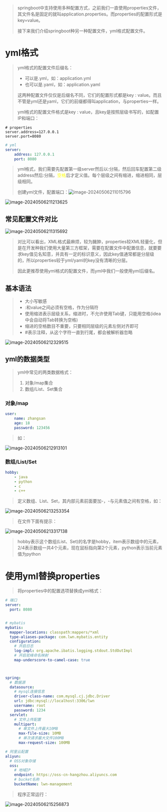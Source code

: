 > springboot中支持使用多种配置方式，之前我们一直使用properties文件，其文件名是固定的就叫application.properties。而properties的配置形式是key=value。
>
> 接下来我们介绍springboot种另一种配置文件，yml格式配置文件。



# yml格式

> yml格式的配置文件后缀名：
>
> - 可以是.yml，如：application.yml
> - 也可以是.yaml，如：application.yaml
>
> 这两种配置文件仅仅是后缀名不同，它们的配置形式都是key : value。而且不管是yml还是yaml，它们的前缀都得叫application，与properties一样。
>
> yml格式的配置文件格式是key : value，且key是按照层级书写的，如配置IP和端口：

```properties
# properties
server.address=127.0.0.1
server.port=8080
```

```yaml
# yml
server:
	address: 127.0.0.1
	port: 8080
```

> yml格式，我们需要先配置第一级server然后以:分隔，然后回车配置第二级address然后:分隔，<font color='yellow'>空格</font>后才定义值。每个层级之间有缩进，缩进相同，层级相同。
>
> 创建yml文件，配置端口：![image-20240506211015796](D:\text1\14.配置文件\assets\image-20240506211015796.png)

![image-20240506211213625](D:\text1\14.配置文件\assets\image-20240506211213625.png)



## 常见配置文件对比

![image-20240506211315692](D:\text1\14.配置文件\assets\image-20240506211315692.png)

> 对比可以看出，XML格式最麻烦，较为臃肿，properties较XML轻量化，但是在开发种我们使用大量第三方框架，需要在配置文件中配置信息，就要要求key值见名知意，并具有一定的标识意义，因此key值通常都是分层级的，所以properties较于yml/yaml的key没有清晰的分层。
>
> 因此更推荐使用yml格式的配置文件，而yml中我们一般使用yml后缀名。



## 基本语法

> - 大小写敏感
> - :和value之间必须有空格，作为分隔符
> - 使用缩进表示层级关系，缩进时，不允许使用Tab键，只能用空格(idea中会自动将Tab转换为空格)
> - 缩进的空格数目不重要，只要相同层级的元素左侧对齐即可
> - #表示注释，从这个字符一直到行尾，都会被解析器忽略

![image-20240506212329515](D:\text1\14.配置文件\assets\image-20240506212329515.png)



## yml的数据类型

> yml中常见的两类数据格式：
>
> 1. 对象/map集合
> 2. 数组/List、Set集合



### 对象/map

```yaml
user:
	name: zhangsan
	age: 18
	password: 123456
```

> 如：

![image-20240506212913101](D:\text1\14.配置文件\assets\image-20240506212913101.png)



### 数组/List/Set

```yaml
hobby:
	- java
	- python
	- c
	- c++
```

> 定义数组、List、Set，其内部元素前面要加-，-与元素值之间有空格，如：

![image-20240506213253354](D:\text1\14.配置文件\assets\image-20240506213253354.png)

> 在文件下面有提示：

![image-20240506213317138](D:\text1\14.配置文件\assets\image-20240506213317138.png)

> hobby表示这个数组(List、Set)的名字是hobby，item表示数组中的元素，2/4表示数组一共4个元素，现在鼠标指向第2个元素，python表示当前元素值为python



# 使用yml替换properties

> 将properties中的配置选项替换成yml格式：

```yaml
# 端口
server:
  port: 8080


# mybatis
mybatis:
  mapper-locations: classpath:mappers/*xml
  type-aliases-package: com.lwn.mybatis.entity
  configuration:
    # 开启日志
    log-impl: org.apache.ibatis.logging.stdout.StdOutImpl
    # 开启驼峰命名映射
    map-underscore-to-camel-case: true



spring:
  # 数据源
  datasource:
    # mysql连接信息
    driver-class-name: com.mysql.cj.jdbc.Driver
    url: jdbc:mysql://localhost:3306/lwn
    username: root
    password: 1234
  servlet:
    # 文件上传配置
    multipart:
      # 单文件上传最大10MB
      max-file-size: 10MB
      # 单次请求最大文件100MB
      max-request-size: 100MB

# 阿里云配置
aliyun:
  # OSS对象存储
  oss:
    # 地域IP
    endpoint: https://oss-cn-hangzhou.aliyuncs.com
    # bucket名称
    bucketName: lwn-management
```

> 程序正常运行：

![image-20240506215256873](D:\text1\14.配置文件\assets\image-20240506215256873.png)